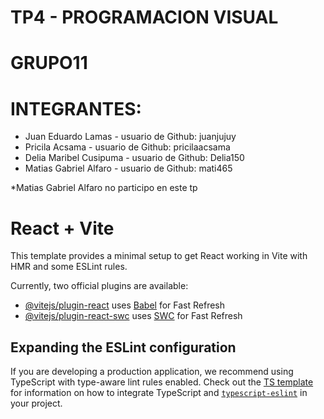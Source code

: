 # TP4 - PROGRAMACION VISUAL
# GRUPO11
# INTEGRANTES:
* Juan Eduardo Lamas - usuario de Github: juanjujuy
* Pricila Acsama - usuario de Github: pricilaacsama
* Delia Maribel Cusipuma - usuario de Github: Delia150
* Matias Gabriel Alfaro - usuario de Github: mati465

*Matias Gabriel Alfaro no participo en este tp

# React + Vite

This template provides a minimal setup to get React working in Vite with HMR and some ESLint rules.

Currently, two official plugins are available:

- [@vitejs/plugin-react](https://github.com/vitejs/vite-plugin-react/blob/main/packages/plugin-react) uses [Babel](https://babeljs.io/) for Fast Refresh
- [@vitejs/plugin-react-swc](https://github.com/vitejs/vite-plugin-react/blob/main/packages/plugin-react-swc) uses [SWC](https://swc.rs/) for Fast Refresh

## Expanding the ESLint configuration

If you are developing a production application, we recommend using TypeScript with type-aware lint rules enabled. Check out the [TS template](https://github.com/vitejs/vite/tree/main/packages/create-vite/template-react-ts) for information on how to integrate TypeScript and [`typescript-eslint`](https://typescript-eslint.io) in your project.
